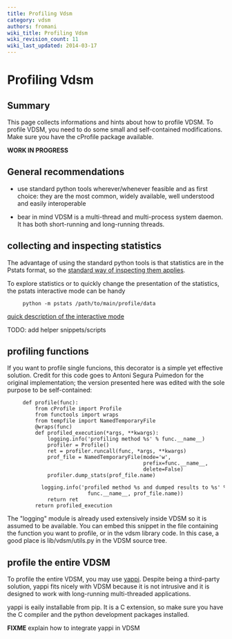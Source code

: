 ```yaml
---
title: Profiling Vdsm
category: vdsm
authors: fromani
wiki_title: Profiling Vdsm
wiki_revision_count: 11
wiki_last_updated: 2014-03-17
---
```


# Profiling Vdsm

## Summary

This page collects informations and hints about how to profile VDSM. To profile VDSM, you need to do some small and self-contained modifications. Make sure you have the cProfile package available.

**WORK IN PROGRESS**

## General recommendations

*   use standard python tools wherever/whenever feasible and as first choice: they are the most common, widely available, well understood and easily interoperable

<!-- -->

*   bear in mind VDSM is a multi-thread and multi-process system daemon. It has both short-running and long-running threads.

## collecting and inspecting statistics

The advantage of using the standard python tools is that statistics are in the Pstats format, so the [standard way of inspecting them applies](http://docs.python.org/2/library/profile.html).

To explore statistics or to quickly change the presentation of the statistics, the pstats interactive mode can be handy

         python -m pstats /path/to/main/profile/data

[quick description of the interactive mode](http://stefaanlippens.net/python_profiling_with_pstats_interactive_mode)

TODO: add helper snippets/scripts

## profiling functions

If you want to profile single funcions, this decorator is a simple yet effective solution. Credit for this code goes to Antoni Segura Puimedon for the original implementation; the version presented here was edited with the sole purpose to be self-contained:

         def profile(func):
             from cProfile import Profile
             from functools import wraps
             from tempfile import NamedTemporaryFile
             @wraps(func)
             def profiled_execution(*args, **kwargs):
                 logging.info('profiling method %s' % func.__name__)
                 profiler = Profile()
                 ret = profiler.runcall(func, *args, **kwargs)
                 prof_file = NamedTemporaryFile(mode='w',
                                                prefix=func.__name__,
                                                delete=False)
                 profiler.dump_stats(prof_file.name)
                 logging.info('profiled method %s and dumped results to %s' % (
                              func.__name__, prof_file.name))
                 return ret
             return profiled_execution

The "logging" module is already used extensively inside VDSM so it is assumed to be available. You can embed this snippet in the file containing the function you want to profile, or in the vdsm library code. In this case, a good place is lib/vdsm/utils.py in the VDSM source tree.

## profile the entire VDSM

To profile the entire VDSM, you may use [yappi](http://code.google.com/p/yappi/). Despite being a third-party solution, yappi fits nicely with VDSM because it is not intrusive and it is designed to work with long-running multi-threaded applications.

yappi is eaily installable from pip. It is a C extension, so make sure you have the C compiler and the python development packages installed.

**FIXME** explain how to integrate yappi in VDSM
